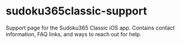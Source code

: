 # sudoku365classic-support
Support page for the Sudoku365 Classic iOS app. Contains contact information, FAQ links, and ways to reach out for help.
